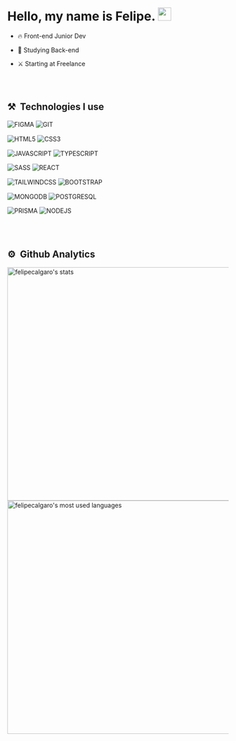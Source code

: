 <h1>
  Hello, my name is Felipe.
  <img src="https://raw.githubusercontent.com/kaueMarques/kaueMarques/master/hi.gif" width="30px">
</h1>

- 🔥 Front-end Junior Dev

- 🔭 Studying Back-end

- ⚔️ Starting at Freelance

<br><br>

## ⚒️ &nbsp;Technologies I use

<img align="center" alt="FIGMA" 
src="https://img.shields.io/badge/Figma-F24E1E?style=for-the-badge&logo=figma&logoColor=white">
<img align="center" alt="GIT" 
src="https://img.shields.io/badge/GIT-E44C30?style=for-the-badge&logo=git&logoColor=white">

<img align="center" alt="HTML5" 
src="https://img.shields.io/badge/HTML5-E34F26?style=for-the-badge&logo=html5&logoColor=white">
<img align="center" alt="CSS3" 
src="https://img.shields.io/badge/CSS3-1572B6?style=for-the-badge&logo=css3&logoColor=white">

<img align="center" alt="JAVASCRIPT" 
src="https://img.shields.io/badge/JavaScript-F7DF1E?style=for-the-badge&logo=javascript&logoColor=black">
<img align="center" alt="TYPESCRIPT" 
src="https://img.shields.io/badge/TypeScript-007ACC?style=for-the-badge&logo=typescript&logoColor=white">

<img align="center" alt="SASS" 
src="https://img.shields.io/badge/Sass-CC6699?style=for-the-badge&logo=sass&logoColor=white">
<img align="center" alt="REACT" 
src="https://img.shields.io/badge/React-20232A?style=for-the-badge&logo=react&logoColor=61DAFB">

<img align="center" alt="TAILWINDCSS" 
src="https://img.shields.io/badge/Tailwind_CSS-38B2AC?style=for-the-badge&logo=tailwind-css&logoColor=white">
<img align="center" alt="BOOTSTRAP" 
src="https://img.shields.io/badge/Bootstrap-563D7C?style=for-the-badge&logo=bootstrap&logoColor=white">

<img align="center" alt="MONGODB" 
src="https://img.shields.io/badge/MongoDB-4EA94B?style=for-the-badge&logo=mongodb&logoColor=white">
<img align="center" alt="POSTGRESQL" 
src="https://img.shields.io/badge/PostgreSQL-316192?style=for-the-badge&logo=postgresql&logoColor=white">

<img align="center" alt="PRISMA" 
src="https://img.shields.io/badge/Prisma-3982CE?style=for-the-badge&logo=Prisma&logoColor=white">
<img align="center" alt="NODEJS" 
src="https://img.shields.io/badge/Node.js-43853D?style=for-the-badge&logo=node.js&logoColor=white">

<br><br>

## ⚙️ &nbsp;Github Analytics

<p align="left ">
<img width="530em" src="https://github-readme-stats.vercel.app/api?username=felipecalgaro&show_icons=true&theme=radical" alt="felipecalgaro's stats"/>

<img width="530em" src="https://github-readme-stats.vercel.app/api/top-langs/?username=felipecalgaro&layout=compact&theme=tokyonight" alt="felipecalgaro's most used languages"/>
</p>


